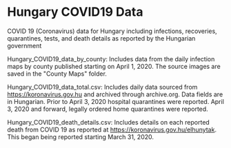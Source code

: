 # Hungary COVID19 Data

COVID 19 (Coronavirus) data for Hungary including infections, recoveries, quarantines, tests, and death details as reported by the Hungarian government

Hungary_COVID19_data_by_county: Includes data from the daily infection maps by county published starting on April 1, 2020. The source images are saved in the "County Maps" folder.

Hungary_COVID19_data_total.csv: Includes daily data sourced from https://koronavirus.gov.hu and archived through archive.org. Data fields are in Hungarian. Prior to April 3, 2020 hospital quarantines were reported. April 3, 2020 and forward, legally ordered home quarantines were reported.

Hungary_COVID19_death_details.csv: Includes details on each reported death from COVID 19 as reported at https://koronavirus.gov.hu/elhunytak. This began being reported starting March 31, 2020.
